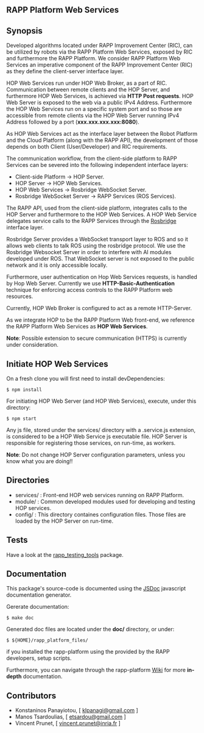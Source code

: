 RAPP Platform Web Services
----------------

## Synopsis

Developed algorithms located under RAPP Improvement Center (RIC), can be utilized by robots via the RAPP Platform Web Services, exposed by RIC and furthermore the RAPP Platform. We consider RAPP Platform Web Services an imperative component of the RAPP Improvement Center (RIC) as they define the client-server interface layer.


HOP Web Services run under HOP Web Broker, as a part of RIC. Communication between remote clients and the HOP Server, and furthermore HOP Web Services, is achieved via **HTTP Post requests**. HOP Web Server is exposed to the web via a public IPv4 Address. Furthermore the HOP Web Services run on a specific system port and so those are accessible from remote clients via the HOP Web Server running IPv4 Address followed by a port (**xxx.xxx.xxx.xxx:8080**).

As HOP Web Services act as the interface layer between the Robot Platform and the Cloud Platform (along with the RAPP API), the development of those depends on both Client (User/Developer) and RIC requirements.

The  communication  workflow,  from  the  client-side  platform  to  RAPP  Services  can  be  severed  into  the  following independent interface layers:

- Client-side Platform -> HOP Server.
- HOP Server -> HOP Web Services.
- HOP Web Services -> Rosbridge WebSocket Server.
- Rosbridge WebSocket Server -> RAPP Services (ROS Services).

The RAPP API, used from the client-side platform, integrates calls to the HOP Server and furthermore to the HOP Web Services. A HOP Web Service delegates service calls to the RAPP Services through the [Rosbridge](https://github.com/RobotWebTools/rosbridge_suite) interface layer.

Rosbridge Server provides a WebSocket transport layer to ROS and so it allows web clients to talk ROS using the rosbridge protocol. We use the Rosbridge Websocket Server in order to interfere with AI modules developed under ROS. That WebSocket server is not exposed to the public network and it is only accessible locally.

Furthermore, user authentication on Hop Web Services requests, is handled by Hop Web Server.
Currently we use **HTTP-Basic-Authentication** technique for enforcing access controls to the RAPP Platform web resources.

Currently, HOP Web Broker is configured to act as a remote HTTP-Server.

As we integrate HOP to be the RAPP Platform Web front-end, we reference the RAPP Platform
Web Services as **HOP Web Services**.

**Note**: Possible extension to secure communication (HTTPS) is currently under consideration.


## Initiate HOP Web Services

On a fresh clone you will first need to install devDependencies:

```shell
$ npm install
```

For initiating HOP Web Server (and HOP Web Services), execute, under this directory:

```shell
$ npm start
```

Any js file, stored under the services/ directory with a .service.js extension, is considered to be
a HOP Web Service js executable file. HOP Server is responsible for registering those services, on run-time, as workers.


**Note**: Do not change HOP Server configuration parameters, unless you know what you are doing!!

## Directories

- services/ : Front-end HOP web services running on RAPP Platform.
- module/   : Common developed modules used for developing and testing HOP services.
- config/   : This directory containes configuration files. Those files are loaded by the HOP Server on run-time.



## Tests

Have a look at the [rapp_testing_tools](https://github.com/rapp-project/rapp-platform/tree/master/rapp_testing_tools) package.


## Documentation

This package's source-code is documented using the [JSDoc](https://github.com/jsdoc3/jsdoc) javascript documentation generator.

Gererate documentation:

```shell
$ make doc
```

Generated doc files are located under the **doc/** directory, or under:

```shell
$ ${HOME}/rapp_platform_files/
```

if you installed the rapp-platform using the provided by the RAPP developers, setup scripts.

Furthermore, you can navigate through the rapp-platform [Wiki](https://github.com/rapp-project/rapp-platform/wiki) for more **in-depth** documentation.

## Contributors

- Konstaninos Panayiotou, [ klpanagi@gmail.com ]
- Manos Tsardoulias, [ etsardou@gmail.com ]
- Vincent Prunet, [ vincent.prunet@inria.fr ]
